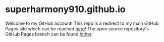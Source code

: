 # superharmony910.github.io
Welcome to my GitHub account! This repo is a redirect to my main GitHub Pages site which can be reached [here](https://superharmony910.github.io/SuperHarmony910)! The open source
repository's GitHub Pages branch can be found [hither](https://github.com/SuperHarmony910/SuperHarmony910/tree/gh-pages).
